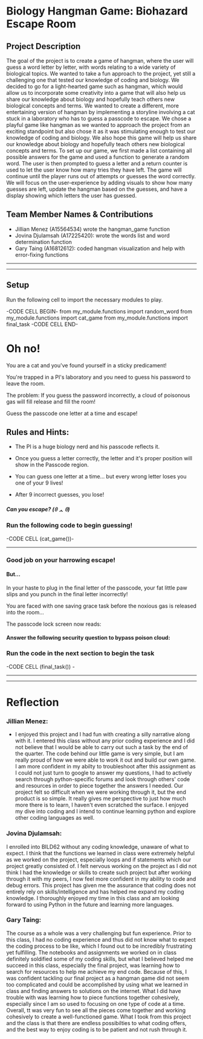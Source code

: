 # Biology Hangman Game: Biohazard Escape Room

## Project Description
The goal of the project is to create a game of hangman, where the user will guess a word letter by letter, with words relating to a wide variety of biological topics. We wanted to take a fun approach to the project, yet still a challenging one that tested our knowledge of coding and biology. We decided to go for a light-hearted game such as hangman, which would allow us to incorporate some creativity into a game that will also help us share our knowledge about biology and hopefully teach others new biological concepts and terms. We wanted to create a different, more entertaining version of hangman by implementing a storyline involving a cat stuck in a laboratory who has to guess a passcode to escape. We chose a playful game like hangman as we wanted to approach the project from an exciting standpoint but also chose it as it was stimulating enough to test our knowledge of coding and biology. We also hope this game will help us share our knowledge about biology and hopefully teach others new biological concepts and terms. To set up our game, we first made a list containing all possible answers for the game and used a function to generate a random word. The user is then prompted to guess a letter and a return counter is used to let the user know how many tries they have left. The game will continue until the player runs out of attempts or guesses the word correctly. We will focus on the user-experience by adding visuals to show how many guesses are left, update the hangman based on the guesses, and have a display showing which letters the user has guessed.

## Team Member Names & Contributions
* Jillian Menez (A15564534) wrote the hangman_game function
* Jovina Djulamsah (A17225420): wrote the words list and word determination function
* Gary Taing (A16812612): coded hangman visualization and help with error-fixing functions 

<hr>


___________________________________

## Setup 
Run the following cell to import the necessary modules to play.

-CODE CELL BEGIN-
from my_module.functions import random_word
from my_module.functions import cat_game
from my_module.functions import final_task
-CODE CELL END-

# Oh no!

You are a cat and you've found yourself in a sticky predicament! 

You're trapped in a PI's laboratory and you need to guess his password to leave the room.

The problem: If you guess the password incorrectly, a cloud of poisonous gas will fill release and fill the room!

Guess the passcode one letter at a time and escape!

## Rules and Hints:

- The PI is a huge biology nerd and his passcode reflects it.

- Once you guess a letter correctly, the letter and it's proper position will show in the Passcode region.

- You can guess one letter at a time... but every wrong letter loses you one of your 9 lives! 

- After 9 incorrect guesses, you lose!

##### Can you escape?  (ꏿ ᆺ ꏿ) 

### Run the following code to begin guessing!

-CODE CELL (cat_game())-
_______________________________________________
### Good job on your harrowing escape!

#### But...

In your haste to plug in the final letter of the passcode, your fat little paw slips and you punch in the final letter incorrectly!

You are faced with one saving grace task before the noxious gas is released into the room... 

The passcode lock screen now reads:
#### Answer the following security question to bypass poison cloud: 

### Run the code in the next section to begin the task

-CODE CELL (final_task()) -
_____________________________________________________________________

_______________________________________________________________________________

# Reflection


### Jillian Menez: 
- I enjoyed this project and I had fun with creating a silly narrative along with it. I entered this class without any prior coding experience and I did not believe that I would be able to carry out such a task by the end of the quarter. The code behind our little game is very simple, but I am really proud of how we were able to work it out and build our own game. I am more confident in my abilty to troubleshoot after this assignment as I could not just turn to google to answer my questions, I had to actively search through python-specific forums and look through others' code and resources in order to piece together the answers I needed. Our project felt so difficult when we were working through it, but the end product is so simple. It really gives me perspective to just how much more there is to learn, I haven't even scratched the surface. I enjoyed my dive into coding and I intend to continue learning python and explore other coding languages as well. 

### Jovina Djulamsah: 
I enrolled into BILD62 without any coding knowledge, unaware of what to expect. I think that the functions we learned in class were extremely helpful as we worked on the project, especially loops and if statements which our project greatly consisted of. I felt nervous working on the project as I did not think I had the knowledge or skills to create such project but after working through it with my peers, I now feel more confident in my ability to code and debug errors. This project has given me the assurance that coding does not entirely rely on skills/intelligence and has helped me expand my coding knowledge. I thoroughly enjoyed my time in this class and am looking forward to using Python in the future and learning more languages.
### Gary Taing: 
The course as a whole was a very challenging but fun experience. Prior to this class, I had no coding experience and thus did not know what to expect the coding process to be like, which I found out to be incredibly frustrating yet fulfilling. The notebooks and assignments we worked on in class definitely soldified some of my coding skills, but what I believed helped me succeed in this class, especially the final project, was learning how to search for resources to help me achieve my end code. Because of this, I was confident tackling our final project as a hangman game did not seem too complicated and could be accomplished by using what we learned in class and finding answers to solutions on the internet. What I did have trouble with was learning how to piece functions together cohesively, especially since I am so used to focusing on one type of code at a time. Overall, tt was very fun to see all the pieces come together and working cohesively to create a well-functioned game. What I took from this project and the class is that there are endless possibilties to what coding offers, and the best way to enjoy coding is to be patient and not rush through it.
